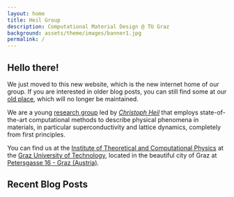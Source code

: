 ```yaml
---
layout: home
title: Heil Group
description: Computational Material Design @ TU Graz
background: assets/theme/images/banner1.jpg
permalink: /
---
```


## Hello there!
We just moved to this new website, which is the new internet home of our group. If you are interested in older blog posts, you can still find some at our [old place](https://chheil.wordpress.com/), which will no longer be maintained.

We are a young [research group](/team/) led by [*Christoph Heil*](/pi_cv/) that employs state-of-the-art computational methods to describe physical phenomena in materials, in particular superconductivity and lattice dynamics, completely from first principles.

You can find us at the [Institute of Theoretical and Computational Physics](https://www.tugraz.at/institute/itpcp/home) at the [Graz University of Technology](https://tugraz.at), located in the beautiful city of Graz at [Petersgasse 16 - Graz (Austria)](https://maps.app.goo.gl/MvZYhHWpL2VfXY6a9).

## Recent Blog Posts
